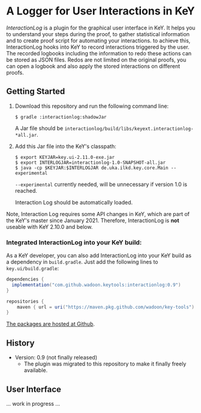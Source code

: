 # A Logger for User Interactions in KeY

*InteractionLog* is a plugin for the graphical user interface in KeY.
It helps you to understand your steps during the proof, to gather
statistical information and to create proof script for automating your
interactions. to achieve this, InteractionLog hooks into KeY to record
interactions triggered by the user. The recorded logbooks including
the information to redo these actions can be stored as JSON files.
Redos are not limited on the original proofs, you can open a logbook
and also apply the stored interactions on different proofs.


## Getting Started

1. Download this repository and run the following command line: 

    ```
    $ gradle :interactionlog:shadowJar
    ```

    A Jar file should be `interactionlog/build/libs/keyext.interactionlog-*all.jar`.  

2. Add this Jar file into the KeY's classpath: 

   ```
   $ export KEYJAR=key.ui-2.11.0-exe.jar
   $ export INTERLOGJAR=interactionlog-1.0-SNAPSHOT-all.jar
   $ java -cp $KEYJAR:$INTERLOGJAR de.uka.ilkd.key.core.Main --experimental
   ```
   
   `--experimental` currently needed, will be unnecessary if version 1.0 is reached. 
   
   Interaction Log should be automatically loaded.

Note, Interaction Log requires some API changes in KeY, which are part
of the KeY's master since January 2021. Therefore, InteractionLog is
**not** useable with KeY 2.10.0 and below.

### Integrated InteractionLog into your KeY build:


As a KeY developer, you can also add InteractionLog into your KeY build 
as a dependency in `build.gradle`. Just add the following lines to `key.ui/build.gradle`:

```gradle 
dependencies {
  implementation("com.github.wadoon.keytools:interactionlog:0.9")
}

repositories {
    maven { url = uri("https://maven.pkg.github.com/wadoon/key-tools") }
}
```

[The packages are hosted at Github](https://github.com/wadoon/key-tools/packages/1213432).

## History

* Version: 0.9 (not finally released)  
  - The plugin was migrated to this repository to make it finally freely available.


## User Interface

... work in progress ... 
